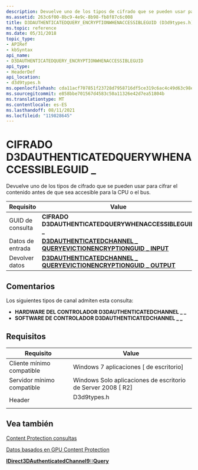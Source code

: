 ```yaml
---
description: Devuelve uno de los tipos de cifrado que se pueden usar para cifrar el contenido antes de que sea accesible para la CPU o el bus.
ms.assetid: 263c6f00-8bc9-4e9c-8b98-fb8f87c6c008
title: D3DAUTHENTICATEDQUERY_ENCRYPTIONWHENACCESSIBLEGUID (D3d9types.h)
ms.topic: reference
ms.date: 05/31/2018
topic_type:
- APIRef
- kbSyntax
api_name:
- D3DAUTHENTICATEDQUERY_ENCRYPTIONWHENACCESSIBLEGUID
api_type:
- HeaderDef
api_location:
- d3d9types.h
ms.openlocfilehash: cda11acf707851f23728d7958716df5ce319c6ac4c49d63c98e0aa90cd961245
ms.sourcegitcommit: e858bbe701567d4583c50a11326e42d7ea51804b
ms.translationtype: MT
ms.contentlocale: es-ES
ms.lasthandoff: 08/11/2021
ms.locfileid: "119828645"
---
```

# <a name="d3dauthenticatedquery_encryptionwhenaccessibleguid"></a>CIFRADO D3DAUTHENTICATEDQUERYWHENACCESSIBLEGUID \_

Devuelve uno de los tipos de cifrado que se pueden usar para cifrar el contenido antes de que sea accesible para la CPU o el bus.



| Requisito | Value |
|-------------|------------------------------------------------------------------------------------------------------------------------------------|
| GUID de consulta  | **CIFRADO D3DAUTHENTICATEDQUERYWHENACCESSIBLEGUID \_**                                                                            |
| Datos de entrada  | [**D3DAUTHENTICATEDCHANNEL \_ QUERYEVICTIONENCRYPTIONGUID \_ INPUT**](d3dauthenticatedchannel-queryevictionencryptionguid-input.md)   |
| Devolver datos | [**D3DAUTHENTICATEDCHANNEL \_ QUERYEVICTIONENCRYPTIONGUID \_ OUTPUT**](d3dauthenticatedchannel-queryevictionencryptionguid-output.md) |



 

## <a name="remarks"></a>Comentarios

Los siguientes tipos de canal admiten esta consulta:

-   **HARDWARE DEL CONTROLADOR D3DAUTHENTICATEDCHANNEL \_ \_**
-   **SOFTWARE DE CONTROLADOR D3DAUTHENTICATEDCHANNEL \_ \_**

## <a name="requirements"></a>Requisitos



| Requisito | Value |
|-------------------------------------|----------------------------------------------------------------------------------------|
| Cliente mínimo compatible<br/> | Windows 7 aplicaciones \[ de escritorio\]<br/>                                             |
| Servidor mínimo compatible<br/> | Windows Solo aplicaciones de escritorio de Server 2008 \[ R2\]<br/>                                |
| Header<br/>                   | <dl> <dt>D3d9types.h</dt> </dl> |



## <a name="see-also"></a>Vea también

<dl> <dt>

[Content Protection consultas](content-protection-queries.md)
</dt> <dt>

[Datos basados en GPU Content Protection](gpu-based-content-protection.md)
</dt> <dt>

[**IDirect3DAuthenticatedChannel9::Query**](/windows/desktop/api/d3d9/nf-d3d9-idirect3dauthenticatedchannel9-query)
</dt> </dl>

 

 




